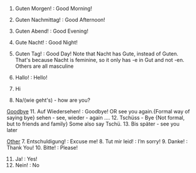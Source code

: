 1. Guten Morgen! : Good Morning!
2. Guten Nachmittag! : Good Afternoon!
3. Guten Abend! : Good Evening!
4. Gute Nacht! : Good Night!    
5. Guten Tag! : Good Day!
   Note that Nacht has Gute, instead of Guten. That's because Nacht is feminine, so it only has -e in Gut and not -en. Others are all masculine

6. Hallo! : Hello!
7. Hi
8. Na/(wie geht's) - how are you?

<u>Goodbye</u>
11. Auf Wiedersehen! : Goodbye! OR see you again.{Formal way of saying bye}
sehen - see, wieder - again .... 
12. Tschüss - Bye {Not formal, but to friends and family}
Some also say Tschü.
13. Bis später - see you later

<u>Other</u>
7. Entschuldigung! : Excuse me!
8. Tut mir leid! : I’m sorry!
9. Danke! : Thank You!
10. Bitte! : Please!

11. Ja! : Yes!
12. Nein! : No 
